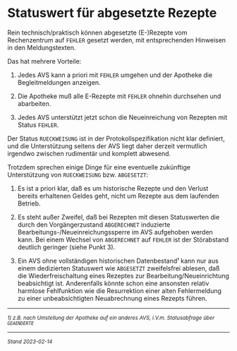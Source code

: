 # Statuswert für abgesetzte Rezepte 

Rein technisch/praktisch können abgesetzte (E-)Rezepte vom Rechenzentrum auf `FEHLER` gesetzt werden, mit entsprechenden Hinweisen in den Meldungstexten.

Das hat mehrere Vorteile:

1) Jedes AVS kann a priori mit `FEHLER` umgehen und der Apotheke die Begleitmeldungen anzeigen. 

2) Die Apotheke muß alle E-Rezepte mit `FEHLER` ohnehin durchsehen und abarbeiten. 

3) Jedes AVS unterstützt jetzt schon die Neueinreichung von Rezepten mit Status `FEHLER`.

Der Status `RUECKWEISUNG` ist in der Protokollspezifikation nicht klar definiert, und die Unterstützung seitens der AVS liegt daher derzeit vermutlich irgendwo zwischen rudimentär und komplett abwesend.

Trotzdem sprechen einige Dinge für eine eventuelle zukünftige Unterstützung von `RUECKWEISUNG` bzw. `ABGESETZT`:

1) Es ist a priori klar, daß es um historische Rezepte und den Verlust bereits erhaltenen Geldes geht, nicht um Rezepte aus dem laufenden Betrieb.

2) Es steht außer Zweifel, daß bei Rezepten mit diesen Statuswerten die durch den Vorgängerzustand `ABGERECHNET` induzierte Bearbeitungs-/Neueinreichungssperre im AVS aufgehoben werden kann. Bei einem Wechsel von `ABGERECHNET` auf `FEHLER` ist der Störabstand deutlich geringer (siehe Punkt 3).

3) Ein AVS ohne vollständigen historischen Datenbestand¹ kann nur aus einem dedizierten Statuswert wie `ABGESETZT` zweifelsfrei ablesen, daß die Wiederfreischaltung eines Rezeptes zur Bearbeitung/Neueinrichtung beabsichtigt ist. Anderenfalls könnte schon eine ansonsten relativ harmlose Fehlfunktion wie die Resurrektion einer alten Fehlermeldung zu einer unbeabsichtigten Neuabrechnung eines Rezepts führen.

---
<sup>*1) z.B. nach Umstellung der Apotheke auf ein anderes AVS, i.V.m. Statusabfrage über `GEAENDERTE`*</sup>

---
<sup>*Stand 2023-02-14*</sup>
